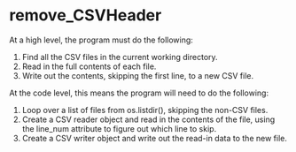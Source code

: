 # remove_CSVHeader
At a high level, the program must do the following: 

1. Find all the CSV files in the current working directory. 
2. Read in the full contents of each file. 
3. Write out the contents, skipping the first line, to a new CSV file. 

At the code level, this means the program will need to do the following: 

1. Loop over a list of files from os.listdir(), skipping the non-CSV files. 
2. Create a CSV reader object and read in the contents of the file, using the line_num attribute to figure out which line to skip. 
3. Create a CSV writer object and write out the read-in data to the new file.
